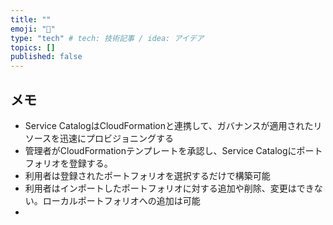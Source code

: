 ```yaml
---
title: ""
emoji: "🍣"
type: "tech" # tech: 技術記事 / idea: アイデア
topics: []
published: false
---
```



## メモ

- Service CatalogはCloudFormationと連携して、ガバナンスが適用されたリソースを迅速にプロビジョニングする
- 管理者がCloudFormationテンプレートを承認し、Service Catalogにポートフォリオを登録する。
- 利用者は登録されたポートフォリオを選択するだけで構築可能
- 利用者はインポートしたポートフォリオに対する追加や削除、変更はできない。ローカルポートフォリオへの追加は可能
- 